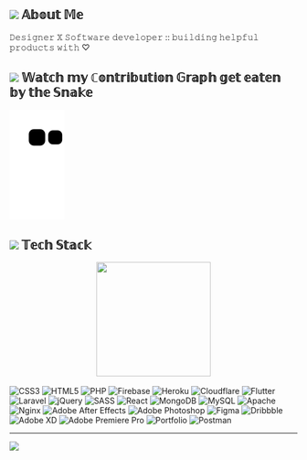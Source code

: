 <h2><img src="https://emojis.slackmojis.com/emojis/images/1660415409/60740/man-medium-skin-tone-beard.gif?1660415409" width="30"/> 𝔸𝕓𝕠𝕦𝕥 𝕄𝕖</h2>
𝙳𝚎𝚜𝚒𝚐𝚗𝚎𝚛 𝕏 𝚂𝚘𝚏𝚝𝚠𝚊𝚛𝚎 𝚍𝚎𝚟𝚎𝚕𝚘𝚙𝚎𝚛 :: 𝚋𝚞𝚒𝚕𝚍𝚒𝚗𝚐 𝚑𝚎𝚕𝚙𝚏𝚞𝚕 𝚙𝚛𝚘𝚍𝚞𝚌𝚝𝚜 𝚠𝚒𝚝𝚑 ♡




<!-- <img src="https://user-images.githubusercontent.com/73097560/115834477-dbab4500-a447-11eb-908a-139a6edaec5c.gif" alt=""> -->


<h2><img src="https://slackmojis.com/emojis/60722-clown-face/download" width="30"/> 𝕎𝕒𝕥𝕔𝕙 𝕞𝕪 ℂ𝕠𝕟𝕥𝕣𝕚𝕓𝕦𝕥𝕚𝕠𝕟 𝔾𝕣𝕒𝕡𝕙 𝕘𝕖𝕥 𝕖𝕒𝕥𝕖𝕟 𝕓𝕪 𝕥𝕙𝕖 𝕊𝕟𝕒𝕜𝕖</h2>

![snake gif](https://raw.githubusercontent.com/akshaynarisetti/akshaynarisetti/output/github-contribution-grid-snake.svg)


<h2><img src="https://emojis.slackmojis.com/emojis/images/1660415359/60631/robot.gif?1660415359" width="30"/> 𝕋𝕖𝕔𝕙 𝕊𝕥𝕒𝕔𝕜</h2>
<p align='center'>
<img src="https://media.giphy.com/media/TEnXkcsHrP4YedChhA/giphy.gif" width="200" height="200" frameBorder="0" class="giphy-embed" allowFullScreen></img></p>

![CSS3](https://img.shields.io/badge/css3-%231572B6.svg?style=for-the-badge&logo=css3&logoColor=white) ![HTML5](https://img.shields.io/badge/html5-%23E34F26.svg?style=for-the-badge&logo=html5&logoColor=white) ![PHP](https://img.shields.io/badge/php-%23777BB4.svg?style=for-the-badge&logo=php&logoColor=white) ![Firebase](https://img.shields.io/badge/firebase-%23039BE5.svg?style=for-the-badge&logo=firebase) ![Heroku](https://img.shields.io/badge/heroku-%23430098.svg?style=for-the-badge&logo=heroku&logoColor=white) ![Cloudflare](https://img.shields.io/badge/Cloudflare-F38020?style=for-the-badge&logo=Cloudflare&logoColor=white) ![Flutter](https://img.shields.io/badge/Flutter-%2302569B.svg?style=for-the-badge&logo=Flutter&logoColor=white) ![Laravel](https://img.shields.io/badge/laravel-%23FF2D20.svg?style=for-the-badge&logo=laravel&logoColor=white) ![jQuery](https://img.shields.io/badge/jquery-%230769AD.svg?style=for-the-badge&logo=jquery&logoColor=white) ![SASS](https://img.shields.io/badge/SASS-hotpink.svg?style=for-the-badge&logo=SASS&logoColor=white) ![React](https://img.shields.io/badge/react-%2320232a.svg?style=for-the-badge&logo=react&logoColor=%2361DAFB) ![MongoDB](https://img.shields.io/badge/MongoDB-%234ea94b.svg?style=for-the-badge&logo=mongodb&logoColor=white) ![MySQL](https://img.shields.io/badge/mysql-%2300f.svg?style=for-the-badge&logo=mysql&logoColor=white) ![Apache](https://img.shields.io/badge/apache-%23D42029.svg?style=for-the-badge&logo=apache&logoColor=white) ![Nginx](https://img.shields.io/badge/nginx-%23009639.svg?style=for-the-badge&logo=nginx&logoColor=white) ![Adobe After Effects](https://img.shields.io/badge/Adobe%20After%20Effects-9999FF.svg?style=for-the-badge&logo=Adobe%20After%20Effects&logoColor=white) ![Adobe Photoshop](https://img.shields.io/badge/adobephotoshop-%2331A8FF.svg?style=for-the-badge&logo=adobephotoshop&logoColor=white) 	![Figma](https://img.shields.io/badge/figma-%23F24E1E.svg?style=for-the-badge&logo=figma&logoColor=white) ![Dribbble](https://img.shields.io/badge/Dribbble-EA4C89?style=for-the-badge&logo=dribbble&logoColor=white) ![Adobe XD](https://img.shields.io/badge/Adobe%20XD-470137?style=for-the-badge&logo=Adobe%20XD&logoColor=#FF61F6) ![Adobe Premiere Pro](https://img.shields.io/badge/Adobe%20Premiere%20Pro-9999FF.svg?style=for-the-badge&logo=Adobe%20Premiere%20Pro&logoColor=white) ![Portfolio](https://img.shields.io/badge/Portfolio-%23000000.svg?style=for-the-badge&logo=firefox&logoColor=#FF7139) ![Postman](https://img.shields.io/badge/Postman-FF6C37?style=for-the-badge&logo=postman&logoColor=white)


---
[![](https://visitcount.itsvg.in/api?id=johnwillz-ux&icon=1&color=7)](https://visitcount.itsvg.in)

<!-- Proudly created with GPRM ( https://gprm.itsvg.in ) -->
